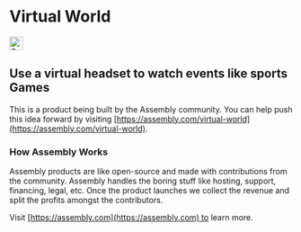 # Virtual World

<a href="https://assembly.com/virtual-world/bounties"><img src="https://asm-badger.herokuapp.com/virtual-world/badges/tasks.svg" height="24px" alt="Open Tasks" /></a>

## Use a virtual headset to watch events like sports Games

This is a product being built by the Assembly community. You can help push this idea forward by visiting [https://assembly.com/virtual-world](https://assembly.com/virtual-world).

### How Assembly Works

Assembly products are like open-source and made with contributions from the community. Assembly handles the boring stuff like hosting, support, financing, legal, etc. Once the product launches we collect the revenue and split the profits amongst the contributors.

Visit [https://assembly.com](https://assembly.com) to learn more.
